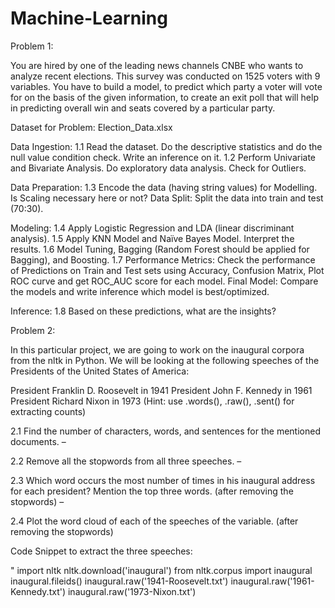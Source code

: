 # Machine-Learning
Problem 1:

You are hired by one of the leading news channels CNBE who wants to analyze recent elections. This survey was conducted on 1525 voters with 9 variables. You have to build a model, to predict which party a voter will vote for on the basis of the given information, to create an exit poll that will help in predicting overall win and seats covered by a particular party.

Dataset for Problem: Election_Data.xlsx

Data Ingestion: 
1.1 Read the dataset. Do the descriptive statistics and do the null value condition check. Write an inference on it. 
1.2 Perform Univariate and Bivariate Analysis. Do exploratory data analysis. Check for Outliers.

Data Preparation: 
1.3 Encode the data (having string values) for Modelling. Is Scaling necessary here or not? Data Split: Split the data into train and test (70:30). 

Modeling: 
1.4 Apply Logistic Regression and LDA (linear discriminant analysis).
1.5 Apply KNN Model and Naïve Bayes Model. Interpret the results.
1.6 Model Tuning, Bagging (Random Forest should be applied for Bagging), and Boosting. 
1.7 Performance Metrics: Check the performance of Predictions on Train and Test sets using Accuracy, Confusion Matrix, Plot ROC curve and get ROC_AUC score for each model. Final Model: Compare the models and write inference which model is best/optimized.


Inference:
1.8 Based on these predictions, what are the insights?

Problem 2:

In this particular project, we are going to work on the inaugural corpora from the nltk in Python. We will be looking at the following speeches of the Presidents of the United States of America:

President Franklin D. Roosevelt in 1941
President John F. Kennedy in 1961
President Richard Nixon in 1973
(Hint: use .words(), .raw(), .sent() for extracting counts)

2.1 Find the number of characters, words, and sentences for the mentioned documents. –

2.2 Remove all the stopwords from all three speeches. – 

2.3 Which word occurs the most number of times in his inaugural address for each president? Mention the top three words. (after removing the stopwords) – 

2.4 Plot the word cloud of each of the speeches of the variable. (after removing the stopwords)

Code Snippet to extract the three speeches:

"
import nltk
nltk.download('inaugural')
from nltk.corpus import inaugural
inaugural.fileids()
inaugural.raw('1941-Roosevelt.txt')
inaugural.raw('1961-Kennedy.txt')
inaugural.raw('1973-Nixon.txt')
